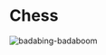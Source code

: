 # Chess
![badabing-badaboom](https://user-images.githubusercontent.com/94972057/213945234-3bc908af-165e-4a6d-936b-22b4a9b0bc58.gif)
